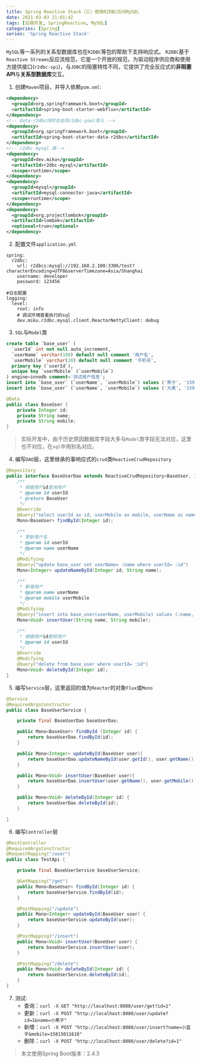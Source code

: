 ```yaml
---
title: Spring Reactive Stack（三）使用R2DBC访问MySQL
date: 2021-03-03 21:01:42
tags: [后端开发, SpringReactive, MySQL]
categories: [Spring]
series: 'Spring Reactive Stack'
---
```


`MySQL`等一系列的关系型数据库也在`R2DBC`等包的帮助下支持响应式。
`R2DBC`基于`Reactive Streams`反应流规范，它是一个开放的规范，为驱动程序供应商和使用方提供接口(`r2dbc-spi`)，与`JDBC`的阻塞特性不同，它提供了完全反应式的**非阻塞API**与**关系型数据库**交互。

1. 创建`Maven`项目，并导入依赖`pom.xml`:
``` xml
<dependency>
  <groupId>org.springframework.boot</groupId>
  <artifactId>spring-boot-starter-webflux</artifactId>
</dependency>
<!-- data-r2dbc同时也会将r2dbc-pool导入 -->
<dependency>
  <groupId>org.springframework.boot</groupId>
  <artifactId>spring-boot-starter-data-r2dbc</artifactId>
</dependency>
<!-- r2dbc mysql 库-->
<dependency>
  <groupId>dev.miku</groupId>
  <artifactId>r2dbc-mysql</artifactId>
  <scope>runtime</scope>
</dependency>
<dependency>
  <groupId>mysql</groupId>
  <artifactId>mysql-connector-java</artifactId>
  <scope>runtime</scope>
</dependency>
<dependency>
  <groupId>org.projectlombok</groupId>
  <artifactId>lombok</artifactId>
  <optional>true</optional>
</dependency>
```

2. 配置文件`application.yml`
``` ymal
spring:
  r2dbc:
    url: r2dbcs:mysql://192.168.2.100:3306/test?characterEncoding=UTF8&serverTimezone=Asia/Shanghai
    username: developer
    password: 123456
    
#日志配置
logging:
  level:
    root: info
    # 调试环境查看执行的sql
    dev.miku.r2dbc.mysql.client.ReactorNettyClient: debug
```

3. `SQL`与`Model`类
``` sql
create table `base_user` (
  `userId` int not null auto_increment,
  `userName` varchar(100) default null comment '用户名',
  `userMobile` varchar(20) default null comment '手机号',
  primary key (`userId`),
  unique key `userMobile` (`userMobile`)
) engine=innodb comment='测试用户信息';
insert into `base_user` (`userName`, `userMobile`) values ('黑子', '15914061216');
insert into `base_user` (`userName`, `userMobile`) values ('大黄', '15914061217');
```

``` java
@Data
public class BaseUser {
    private Integer id;
    private String name;
    private String mobile;
}
```
> 实际开发中，由于历史原因数据库字段大多与`Model`类字段无法对应，这里也不对应，在`sql`中用别名对应。

4. 编写`DAO`层，这里继承的事响应式的`crud`类`ReactiveCrudRepository`
``` java
@Repository
public interface BaseUserDao extends ReactiveCrudRepository<BaseUser, Integer> {
    /**
     * 根据用户id查询用户
     * @param id userId
     * @return BaseUser
     */
    @Override
    @Query("select userId as id, userMobile as mobile, userName as name from base_user where userId= :id")
    Mono<BaseUser> findById(Integer id);

    /**
     * 更新用户名
     * @param id userId
     * @param name userName
     */
    @Modifying
    @Query("update base_user set userName= :name where userId= :id")
    Mono<Integer> updateNameById(Integer id, String name);

    /**
     * 新增用户
     * @param name userName
     * @param mobile userMobile
     */
    @Modifying
    @Query("insert into base_user(userName, userMobile) values (:name, :mobile)")
    Mono<Void> insertUser(String name, String mobile);

    /**
     * 根据用户id删除用户
     * @param id userId
     */
    @Override
    @Modifying
    @Query("delete from base_user where userId= :id")
    Mono<Void> deleteById(Integer id);
}
```

5. 编写`Service`层，这里返回的值为`Reactor`的对象`Flux`或`Mono`
``` java
@Service
@RequiredArgsConstructor
public class BaseUserService {

    private final BaseUserDao baseUserDao;

    public Mono<BaseUser> findById (Integer id) {
        return baseUserDao.findById(id);
    }

    public Mono<Integer> updateById(BaseUser user){
        return baseUserDao.updateNameById(user.getId(), user.getName());
    }

    public Mono<Void> insertUser(BaseUser user){
        return baseUserDao.insertUser(user.getName(), user.getMobile());
    }

    public Mono<Void> deleteById(Integer id) {
        return baseUserDao.deleteById(id);
    }

}
```

6. 编写`Controller`层
``` java
@RestController
@RequiredArgsConstructor
@RequestMapping("/user")
public class TestApi {

    private final BaseUserService baseUserService;

    @GetMapping("/get")
    public Mono<BaseUser> findById(Integer id) {
        return baseUserService.findById(id);
    }

    @PostMapping("/update")
    public Mono<Integer> updateById(BaseUser user) {
        return baseUserService.updateById(user);
    }

    @PostMapping("/insert")
    public Mono<Void> insertUser(BaseUser user) {
        return baseUserService.insertUser(user);
    }

    @PostMapping("/delete")
    public Mono<Void> deleteById(Integer id) {
        return baseUserService.deleteById(id);
    }
}
```

7. 测试:
    + 查询：`curl -X GET "http://localhost:8080/user/get?id=1"`
    + 更新：`curl -X POST "http://localhost:8080/user/update?id=1&name=小黑子"`
    + 新增：`curl -X POST "http://localhost:8080/user/insert?name=小蓝子&mobile=15815011618"`
    + 删除：`curl -X POST "http://localhost:8080/user/delete?id=1"`

> 本文使用Spring Boot版本：2.4.3

